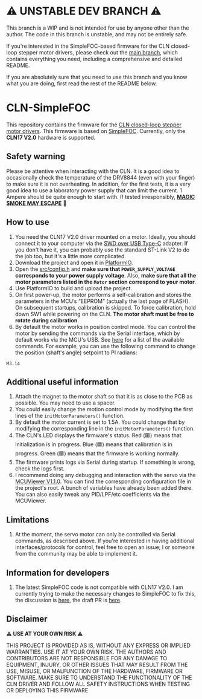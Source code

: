 # ⚠️ UNSTABLE DEV BRANCH ⚠️

This branch is a WIP and is not intended for use by anyone other than the author. The code in this branch is unstable, and may not be entirely safe.

If you're interested in the SimpleFOC-based firmware for the CLN closed-loop stepper motor drivers, please check out the [main branch](https://github.com/AntonEvmenenko/CLN-SimpleFOC), which contains everything you need, including a comprehensive and detailed README.

If you are absolutely sure that you need to use this branch and you know what you are doing, first read the rest of the README below.

# CLN-SimpleFOC

This repository contains the firmware for the [CLN closed-loop stepper motor drivers](https://github.com/creapunk/CLN-ClosedLoopNemaDriver). This firmware is based on [SimpleFOC](https://github.com/simplefoc/Arduino-FOC). Currently, only the **CLN17 V2.0** hardware is supported.

## Safety warning

Please be attentive when interacting with the CLN. It is a good idea to occasionally check the temperature of the DRV8844 (even with your finger) to make sure it is not overheating. In addition, for the first tests, it is a very good idea to use a laboratory power supply that can limit the current. 1 Ampere should be quite enough to start with. If tested irresponsibly, [**MAGIC SMOKE MAY ESCAPE**](https://en.wikipedia.org/wiki/Magic_smoke) 🤣 

## How to use

1. You need the CLN17 V2.0 driver mounted on a motor. Ideally, you should connect it to your computer via the [SWD over USB Type-C](https://hackaday.io/project/192857-swd-over-usb-type-c-new-way-of-programming-boards) adapter. If you don't have it, you can probably use the standard ST-Link V2 to do the job too, but it's a little more complicated.
1. Download the project and open it in [PlatformIO](https://platformio.org/).
1. Open the [src/config.h](https://github.com/AntonEvmenenko/CLN-SimpleFOC/blob/main/src/config.h) and **make sure that `POWER_SUPPLY_VOLTAGE` corresponds to your power supply voltage**. Also, **make sure that all the motor parameters listed in the `Motor` section correspond to your motor**.
1. Use PlatformIO to build and upload the project.
1. On first power-up, the motor performs a self-calibration and stores the parameters in the MCU’s “EEPROM” (actually the last page of FLASH). On subsequent startups, calibration is skipped. To force calibration, hold down SW1 while powering on the CLN. **The motor shaft must be free to rotate during calibration**.
1. By default the motor works in position control mode. You can control the motor by sending the commands via the Serial interface, which by default works via the MCU's USB. See [here](https://docs.simplefoc.com/commander_motor) for a list of the available commands. For example, you can use the following command to change the position (shaft's angle) setpoint to PI radians:

```
M3.14
```

## Additional useful information

1. Attach the magnet to the motor shaft so that it is as close to the PCB as possible. You may need to use a spacer.
1. You could easily change the motion control mode by modifying the first lines of the `initMotorParameters()` function.
1. By default the motor current is set to 1.5A. You could change that by modifying the corresponding line in the `initMotorParameters()` function.
1. The CLN's LED displays the firmware's status. Red (🟥) means that initialization is in progress. Blue (🟦) means that calibration is in progress. Green (🟩) means that the firmware is working normally.
1. The firmware prints logs via Serial during startup. If something is wrong, check the logs first.
1. I recommend doing any debugging and interaction with the servo via the [MCUViewer V1.1.0](https://github.com/klonyyy/MCUViewer/releases/tag/v1.0.1). You can find the corresponding configuration file in the project's root. A bunch of variables have already been added there. You can also easily tweak any PID/LPF/etc coefficients via the MCUViewer.

## Limitations

1. At the moment, the servo motor can only be controlled via Serial commands, as described above. If you're interested in having additional interfaces/protocols for control, feel free to open an issue; I or someone from the community may be able to implement it.

## Information for developers

1. The latest SimpleFOC code is not compatible with CLN17 V2.0. I am currently trying to make the necessary changes to SimpleFOC to fix this, the discussion is [here](https://community.simplefoc.com/t/low-side-current-sensing-for-stepper-motors/7235), the draft PR is [here](https://github.com/simplefoc/Arduino-FOC/pull/472).

## Disclaimer

**⚠️ USE AT YOUR OWN RISK ⚠️**

THIS PROJECT IS PROVIDED AS IS, WITHOUT ANY EXPRESS OR IMPLIED WARRANTIES. USE IT AT YOUR OWN RISK. THE AUTHORS AND CONTRIBUTORS ARE NOT RESPONSIBLE FOR ANY DAMAGE TO EQUIPMENT, INJURY, OR OTHER ISSUES THAT MAY RESULT FROM THE USE, MISUSE, OR MALFUNCTION OF THE HARDWARE, FIRMWARE OR SOFTWARE. MAKE SURE TO UNDERSTAND THE FUNCTIONALITY OF THE CLN DRIVER AND FOLLOW ALL SAFETY INSTRUCTIONS WHEN TESTING OR DEPLOYING THIS FIRMWARE
